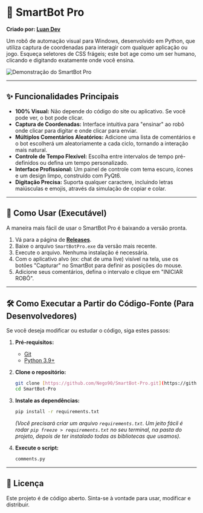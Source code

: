 # 🤖 SmartBot Pro

**Criado por: [Luan Dev](https://github.com/Nego90)**

Um robô de automação visual para Windows, desenvolvido em Python, que utiliza captura de coordenadas para interagir com qualquer aplicação ou jogo. Esqueça seletores de CSS frágeis; este bot age como um ser humano, clicando e digitando exatamente onde você ensina.

![Demonstração do SmartBot Pro](https://i.imgur.com/0xBRm4P.gif)

---

## ✨ Funcionalidades Principais

* **100% Visual:** Não depende do código do site ou aplicativo. Se você pode ver, o bot pode clicar.
* **Captura de Coordenadas:** Interface intuitiva para "ensinar" ao robô onde clicar para digitar e onde clicar para enviar.
* **Múltiplos Comentários Aleatórios:** Adicione uma lista de comentários e o bot escolherá um aleatoriamente a cada ciclo, tornando a interação mais natural.
* **Controle de Tempo Flexível:** Escolha entre intervalos de tempo pré-definidos ou defina um tempo personalizado.
* **Interface Profissional:** Um painel de controle com tema escuro, ícones e um design limpo, construído com PyQt6.
* **Digitação Precisa:** Suporta qualquer caractere, incluindo letras maiúsculas e emojis, através da simulação de copiar e colar.

---

## 🚀 Como Usar (Executável)

A maneira mais fácil de usar o SmartBot Pro é baixando a versão pronta.

1.  Vá para a página de **[Releases](https://github.com/Nego90/SmartBot-Pro/releases)**.
2.  Baixe o arquivo `SmartBotPro.exe` da versão mais recente.
3.  Execute o arquivo. Nenhuma instalação é necessária.
4.  Com o aplicativo alvo (ex: chat de uma live) visível na tela, use os botões "Capturar" no SmartBot para definir as posições do mouse.
5.  Adicione seus comentários, defina o intervalo e clique em "INICIAR ROBÔ".

---

## 🛠️ Como Executar a Partir do Código-Fonte (Para Desenvolvedores)

Se você deseja modificar ou estudar o código, siga estes passos:

1.  **Pré-requisitos:**
    * [Git](https://git-scm.com/)
    * [Python 3.9+](https://www.python.org/)

2.  **Clone o repositório:**
    ```bash
    git clone [https://github.com/Nego90/SmartBot-Pro.git](https://github.com/Nego90/SmartBot-Pro.git)
    cd SmartBot-Pro
    ```

3.  **Instale as dependências:**
    ```bash
    pip install -r requirements.txt
    ```
    *(Você precisará criar um arquivo `requirements.txt`. Um jeito fácil é rodar `pip freeze > requirements.txt` no seu terminal, na pasta do projeto, depois de ter instalado todas as bibliotecas que usamos).*

4.  **Execute o script:**
    ```bash
    comments.py
    ```

---

## 📜 Licença

Este projeto é de código aberto. Sinta-se à vontade para usar, modificar e distribuir.
